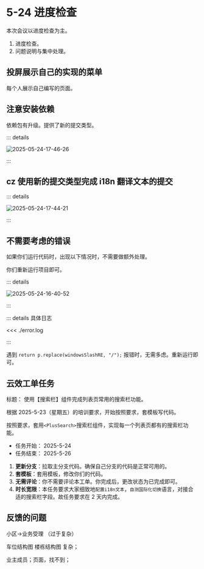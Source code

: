 # 5-24 进度检查

本次会议以进度检查为主。

1. 进度检查。
2. 问题说明与集中处理。

## 投屏展示自己的实现的菜单

每个人展示自己编写的页面。

## 注意安装依赖

依赖包有升级。提供了新的提交类型。

::: details

![2025-05-24-17-46-26](https://s2.loli.net/2025/05/24/NcTKxqh59Uts8BJ.png)

:::

## cz 使用新的提交类型完成 i18n 翻译文本的提交

::: details

![2025-05-24-17-44-21](https://s2.loli.net/2025/05/24/8IxCo2wcAsjGHzp.png)

:::

## 不需要考虑的错误

如果你们运行代码时，出现以下情况时，不需要做额外处理。

你们重新运行项目即可。

::: details

![2025-05-24-16-40-52](https://s2.loli.net/2025/05/24/kFONxo5v1rAjPUp.png)

:::

::: details 具体日志

<<< ./error.log

:::

遇到 `return p.replace(windowsSlashRE, "/");` 报错时，无需多虑。重新运行即可。

## 云效工单任务

标题： 使用【搜索栏】组件完成列表页常用的搜索栏功能。

根据 2025-5-23（星期五）的培训要求，开始按照要求，套模板写代码。

按照要求，套用`<PlusSearch>`搜索栏组件，实现每一个列表页都有的搜索栏功能。

- 任务开始： 2025-5-24
- 任务结束： 2025-5-26

1. **更新分支**：拉取主分支代码。确保自己分支的代码是正常可用的。
2. **套模板**：套用模板，修改你们的代码。
3. **无需评论**：你不需要评论本工单。你完成后，更改状态为已完成即可。
4. **时长宽限**：本任务要求大家细致地`配置i18n文本`，`自测国际化切换`语言，对接合适的搜索栏字段。故任务要求在 2 天内完成。

## 反馈的问题

小区->业务受理 （过于复杂）

车位结构图
楼栋结构图
复杂；

业主成员；页面，找不到；
